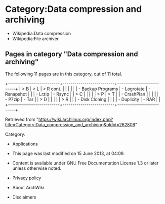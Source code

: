 Category:Data compression and archiving
=======================================

-   Wikipedia:Data compression
-   Wikipedia:File archiver

Pages in category "Data compression and archiving"
--------------------------------------------------

The following 11 pages are in this category, out of 11 total.

+--------------------------+--------------------------+--------------------------+
| > B                      | > L                      | > R cont.                |
|                          |                          |                          |
| -   Backup Programs      | -   Logrotate            | -   Rsnapshot            |
|                          | -   Lrzip                | -   Rsync                |
| > C                      |                          |                          |
|                          | > P                      | > T                      |
| -   CrashPlan            |                          |                          |
|                          | -   P7zip                | -   Tar                  |
| > D                      |                          |                          |
|                          | > R                      |                          |
| -   Disk Cloning         |                          |                          |
| -   Duplicity            | -   RAR                  |                          |
+--------------------------+--------------------------+--------------------------+

Retrieved from
"https://wiki.archlinux.org/index.php?title=Category:Data_compression_and_archiving&oldid=262806"

Category:

-   Applications

-   This page was last modified on 15 June 2013, at 04:09.
-   Content is available under GNU Free Documentation License 1.3 or
    later unless otherwise noted.
-   Privacy policy
-   About ArchWiki
-   Disclaimers
